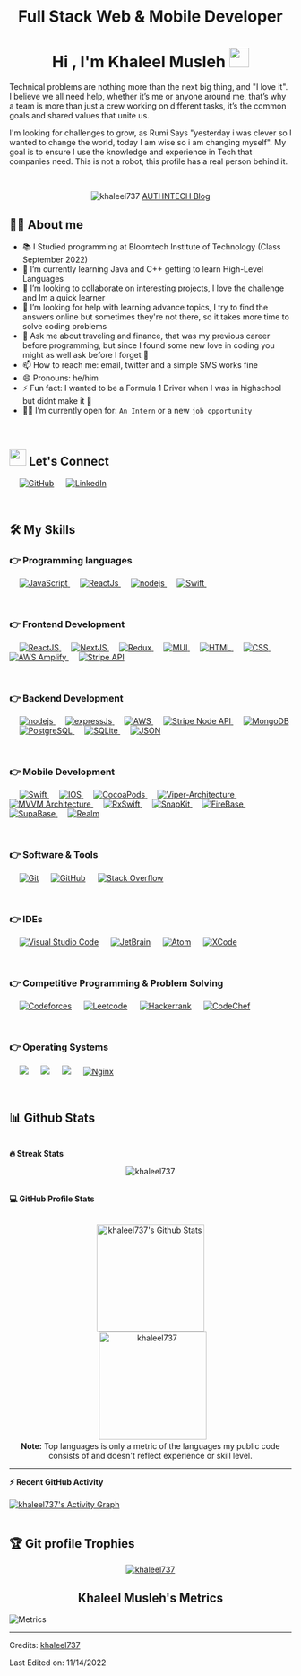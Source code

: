 <h1 align="center">Full Stack Web & Mobile Developer</h1>


<h1 align="center">Hi , I'm Khaleel Musleh <img src="https://media.giphy.com/media/hvRJCLFzcasrR4ia7z/giphy.gif" width="35"></h1>

<p align="left">
Technical problems are nothing more than the next big thing, and "I love it". I believe we all need help, whether it’s me or anyone around me, that’s why a team is more than just a crew working on different tasks, it’s the common goals and shared values that unite us. 


I'm looking for challenges to grow, as Rumi Says "yesterday i was clever so I wanted to change the world, today I am wise so i am changing myself". My goal is to ensure I use the knowledge and experience in Tech that companies need. This is not a robot, this profile has a real person behind it.
</p>




<br>

<p align="center"> 
	<img src="https://komarev.com/ghpvc/?username=khaleel737&label=Profile%20views&color=0e75b6&style=plastic" alt="khaleel737" /> 
	<a href = "https://commits.top/united_states.html" target="_blank">
<a href="https://authntech.com" target="https://authntech.com">
			AUTHNTECH Blog
			</a><br/>
	</a>
</p>


## :sassy_man:  About me
- 📚 I Studied programming at Bloomtech Institute of Technology (Class September 2022)
- 🌱 I’m currently learning Java and C++ getting to learn High-Level Languages
- 👯 I’m looking to collaborate on interesting projects, I love the challenge and Im a quick learner
- 🤔 I’m looking for help with learning advance topics, I try to find the answers online but sometimes they're not there, so it takes more time to solve coding problems
- 💬 Ask me about traveling and finance, that was my previous career before programming, but since I found some new love in coding you might as well ask before I forget 🙈
- 📫 How to reach me: email, twitter and a simple SMS works fine
- 😄 Pronouns: he/him
- ⚡ Fun fact: I wanted to be a Formula 1 Driver when I was in highschool but didnt make it 🐢
- 🙋‍♂️ I’m currently open for: `An Intern` or a new `job opportunity`

<br>


<!-- ## 👀 My Competitive Programming Profiles

<p align="left">

![Codewars](https://img.shields.io/badge/Codewars-B1361E?style=for-the-badge&logo=codewars&logoColor=grey)	
  &emsp;
![Replit](https://img.shields.io/badge/Replit-DD1200?style=for-the-badge&logo=Replit&logoColor=white)
  &emsp;
![HackerRank](https://img.shields.io/badge/-Hackerrank-2EC866?style=for-the-badge&logo=HackerRank&logoColor=white)
  &emsp;
![GeeksForGeeks](https://img.shields.io/badge/GeeksforGeeks-gray?style=for-the-badge&logo=geeksforgeeks&logoColor=35914c)
</p>
	
  <br> -->

	
## <img src="https://media.giphy.com/media/iY8CRBdQXODJSCERIr/giphy.gif" width="30px"> Let's Connect
<p align="left">
    &emsp;
	<a href="https://github.com/khaleel737"><img src="https://img.shields.io/badge/github-%23121011.svg?style=for-the-badge&logo=github&logoColor=white" alt="GitHub"/></a>
    &emsp;
	<a href="https://www.linkedin.com/in/khaleelmusleh/"><img src="https://img.shields.io/badge/linkedin-%230077B5.svg?style=for-the-badge&logo=linkedin&logoColor=white" alt="LinkedIn"/></a>
</p>


<br>


## 🛠️ My Skills

### 👉 Programming languages

<p align="left"> 
  &emsp;
  <a href="https://developer.mozilla.org/en-US/docs/Web/JavaScript" target="_blank"> 
     <img alt="JavaScript" src="https://img.shields.io/badge/javascript-%23323330.svg?style=for-the-badge&logo=javascript&logoColor=%23F7DF1E">
   </a>
  &emsp;
  <a href="https://www.reactjs.org" target="_blank"> 
    <img alt="ReactJs" src="https://img.shields.io/badge/react-%2320232a.svg?style=for-the-badge&logo=react&logoColor=%2361DAFB">
  </a>
  &emsp;
   <a href="https://www.nodejs.org" target="_blank">
    <img alt="nodejs" src="https://img.shields.io/badge/node.js-6DA55F?style=for-the-badge&logo=node.js&logoColor=white" />
  </a>
  &emsp;
   <a href="https://jestjs.io/" target="_blank">
    <img alt="Swift" src="https://img.shields.io/badge/swift-F54A2A?style=for-the-badge&logo=swift&logoColor=white" />
  </a>
  &emsp;
</p>

<br>



### 👉 Frontend Development
<p align="left"> 
  &emsp; 
  <a href="https://reactjs.org/" target="_blank">
    <img alt="ReactJS" src="https://img.shields.io/badge/react-%2320232a.svg?style=for-the-badge&logo=react&logoColor=%2361DAFB">
  </a> 
  &emsp;
   <a href="https://nextjs.org/" target="_blank">
    <img alt="NextJS" src="https://img.shields.io/badge/Next-black?style=for-the-badge&logo=next.js&logoColor=white">
  </a> 
  &emsp;
    <a href="https://redux.js.org/" target="_blank">
    <img alt="Redux" src="https://img.shields.io/badge/redux-%23593d88.svg?style=for-the-badge&logo=redux&logoColor=white" />
  </a>
  &emsp;
  <a href="https://mui.com/" target="_blank">
    <img alt="MUI" src="https://img.shields.io/badge/MUI-%230081CB.svg?style=for-the-badge&logo=mui&logoColor=white" />
  </a>
  &emsp;
  <a href="https://html.com/" target="_blank"> 
   <img alt="HTML" src="https://img.shields.io/badge/html5-%23E34F26.svg?style=for-the-badge&logo=html5&logoColor=white">
  </a>   
  &emsp;
  <a href="https://www.w3schools.com/css/" target="_blank">
    <img alt="CSS" src="https://img.shields.io/badge/css3-%231572B6.svg?style=for-the-badge&logo=css3&logoColor=white">
  </a> 
  &emsp;
    <a href="https://aws.amazon.com/amplify/" target="_blank">
    <img alt="AWS Amplify" src="https://img.shields.io/badge/AWS-Amplify-%23FF9900.svg?style=for-the-badge&logo=amazon-aws&logoColor=white">
  </a> 
  &emsp;
  <a href="https://www.stripe.com" target="_blank">
    <img alt="Stripe API" src="https://img.shields.io/badge/stripe-API-54039A?style=for-the-badge&logo=stripe&logoColor=white">
  </a> 
</p>

<br>


### 👉 Backend Development
<p align="left"> 
  &emsp; 
     <a href="https://www.nodejs.org" target="_blank">
    <img alt="nodejs" src="https://img.shields.io/badge/node.js-6DA55F?style=for-the-badge&logo=node.js&logoColor=white" />
  </a>
  &emsp;
   <a href="https://expressjs.com/" target="_blank">
    <img alt="expressJs" src="https://img.shields.io/badge/express.js-%23404d59.svg?style=for-the-badge&logo=express&logoColor=%2361DAFB" />
  </a>
  &emsp;
    <a href="https://www.w3schools.com/css/" target="_blank">
    <img alt="AWS" src="https://img.shields.io/badge/AWS-%23FF9900.svg?style=for-the-badge&logo=amazon-aws&logoColor=white">
  </a> 
  &emsp;
  <a href="https://www.w3schools.com/css/" target="_blank">
    <img alt="Stripe Node API" src="https://img.shields.io/badge/stripe-API-54039A?style=for-the-badge&logo=stripe&logoColor=white">
  </a> 
    &emsp;
  <a href="https://www.w3schools.com/css/" target="_blank">
    <img alt="MongoDB" src="https://img.shields.io/badge/MongoDB-%234ea94b.svg?style=for-the-badge&logo=mongodb&logoColor=white">
  </a> 
    &emsp;
  <a href="https://www.w3schools.com/css/" target="_blank">
    <img alt="PostgreSQL" src="https://img.shields.io/badge/postgres-%23316192.svg?style=for-the-badge&logo=postgresql&logoColor=white">
  </a> 
   &emsp;
  <a href="https://www.w3schools.com/css/" target="_blank">
    <img alt="SQLite" src="https://img.shields.io/badge/sqlite-%2307405e.svg?style=for-the-badge&logo=sqlite&logoColor=white">
  </a> 
    &emsp;
    <a href="#"><img alt="JSON" img src="https://img.shields.io/badge/JWT-black?style=for-the-badge&logo=JSON%20web%20tokens"></a>
</p>

<br>


### 👉 Mobile Development
<p align="left"> 
  &emsp; 
  <a href="#" target="_blank"> 
   <img alt="Swift" src="https://img.shields.io/badge/swift-F54A2A?style=for-the-badge&logo=swift&logoColor=white">
  </a>   
  &emsp;
  <a href="#" target="_blank">
    <img alt="IOS" src="https://img.shields.io/badge/iOS-000000?style=for-the-badge&logo=ios&logoColor=white">
  </a> 
  &emsp;
  <a href="#" target="_blank">
    <img alt="CocoaPods" src="https://img.shields.io/badge/cocoapod-orange?style=for-the-badge&logo=pod&logoColor=white">
  </a> 
  &emsp;
    <a href="#" target="_blank">
    <img alt="Viper-Architecture" src="https://img.shields.io/badge/viper-purple?style=for-the-badge&logo=pod&logoColor=white">
  </a> 
  &emsp;
    <a href="#" target="_blank">
    <img alt="MVVM Architecture" src="https://img.shields.io/badge/MVVM-red?style=for-the-badge&logo=pod&logoColor=white">
  </a> 
  &emsp;
      <a href="#" target="_blank">
    <img alt="RxSwift" src="https://img.shields.io/badge/rxswift-%23B7178C.svg?style=for-the-badge&logo=reactivex&logoColor=white">
  </a> 
  &emsp;
      <a href="#" target="_blank">
    <img alt="SnapKit" src="https://img.shields.io/badge/SnapKit-%23FFFC00.svg?style=for-the-badge&logo=snapkit&logoColor=white">
  </a> 
  &emsp;
    <a href="#" target="_blank">
    <img alt="FireBase" src="https://img.shields.io/badge/Firebase-039BE5?style=for-the-badge&logo=Firebase&logoColor=white">
  </a> 
  &emsp;
   <a href="#" target="_blank">
    <img alt="SupaBase" src="https://img.shields.io/badge/Supabase-3ECF8E?style=for-the-badge&logo=supabase&logoColor=white">
  </a> 
  &emsp;
   <a href="#" target="_blank">
    <img alt="Realm" src="https://img.shields.io/badge/Realm-39477F?style=for-the-badge&logo=realm&logoColor=white">
  </a> 
</p>

<br>


 ### 👉 Software & Tools
 
<p align="left">
  &emsp;
    <a href="#"><img alt="Git" src="https://img.shields.io/badge/git-%23F05033.svg?style=for-the-badge&logo=git&logoColor=white"></a>
  &emsp;
    <a href="#"><img alt="GitHub" src="https://img.shields.io/badge/github-%23121011.svg?style=for-the-badge&logo=github&logoColor=white"></a>
  &emsp;
    <a href="#"><img alt="Stack Overflow" src="https://img.shields.io/badge/-Stackoverflow-FE7A16?style=for-the-badge&logo=stack-overflow&logoColor=white"></a>
  &emsp;
</p>

<br>


 ### 👉 IDEs
 
<p align="left">
  &emsp;
    <a href="#"><img alt="Visual Studio Code" src="https://img.shields.io/badge/Visual%20Studio%20Code-0078d7.svg?style=for-the-badge&logo=visual-studio-code&logoColor=white"></a>
  &emsp;
    <a href="#"><img alt="JetBrain" src="https://img.shields.io/badge/IntelliJIDEA-000000.svg?style=for-the-badge&logo=intellij-idea&logoColor=white" /></a>
  &emsp;
    <a href="#"><img alt="Atom" src="https://img.shields.io/badge/Atom-%2366595C.svg?style=for-the-badge&logo=atom&logoColor=white" /></a>
     &emsp;
    <a href="#"><img alt="XCode" src="https://img.shields.io/badge/Xcode-007ACC?style=for-the-badge&logo=Xcode&logoColor=white" /></a>
</p>

<br>



 ### 👉 Competitive Programming & Problem Solving
 
<p align="left">
  &emsp;
    <a href="#"><img alt = "Codeforces" src="https://img.shields.io/badge/Codeforces-445f9d?style=for-the-badge&logo=Codeforces&logoColor=white" /></a>	
  &emsp;
    <a href="#"><img alt = "Leetcode" src="https://img.shields.io/badge/LeetCode-000000?style=for-the-badge&logo=LeetCode&logoColor=#d16c06" /></a>
  &emsp;
    <a href="#"><img alt = "Hackerrank" src="https://img.shields.io/badge/-Hackerrank-2EC866?style=for-the-badge&logo=HackerRank&logoColor=white" /></a>
  &emsp;
    <a href="#"><img alt = "CodeChef" src="https://img.shields.io/badge/CodeChef-%23964B00.svg?style=for-the-badge&logo=CodeChef&logoColor=white" /></a>
 </p>

<br>


 ### 👉 Operating Systems
 
<p align="left">
  &emsp;
    <a href="#"><img src="https://img.shields.io/badge/Linux-FCC624?style=for-the-badge&logo=linux&logoColor=black"></a>
  &emsp;
    <a href="#"><img src="https://img.shields.io/badge/Ubuntu-E95420?style=for-the-badge&logo=ubuntu&logoColor=white"></a>
  &emsp;
    <a href="#"><img src="https://img.shields.io/badge/Windows-0078D6?style=for-the-badge&logo=windows&logoColor=white"></a>	
  &emsp;
     <a href="#"><img alt="Nginx" src="https://img.shields.io/badge/nginx-%23009639.svg?style=for-the-badge&logo=nginx&logoColor=white"></a>   
</p>

<br/>

## 📊 Github Stats

<br>

  <summary><b>🔥 Streak Stats</b></summary>

<p align="center"><img src="https://github-readme-streak-stats.herokuapp.com/?user=khaleel737&theme=algolia" alt="khaleel737" /></p>

<br>

  <summary><b>💻 GitHub Profile Stats</b></summary>
  <br/>
  <p align="center">
    <a href="https://github.com/anuraghazra/github-readme-stats"><img alt="khaleel737's Github Stats" src="https://github-readme-stats.vercel.app/api?username=khaleel737&show_icons=true&count_private=true&theme=algolia" height="192px"/></a>
<br/>
  &nbsp;
	  <img src="https://github-readme-stats.vercel.app/api/top-langs?username=khaleel737&langs_count=10&show_icons=true&locale=en&layout=compact&theme=algolia" alt="khaleel737" height="192px"/>
  <br/>
  <b>Note:</b> Top languages is only a metric of the languages my public code consists of and doesn't reflect experience or skill level.
  </p>

----

  <summary><b>⚡ Recent GitHub Activity</b></summary>
  <br/>
   <a href="https://github.com/khaleel737"><img alt="khaleel737's Activity Graph" src="https://activity-graph.herokuapp.com/graph?username=khaleel737&custom_title=khaleel737's%20Contribution%20Graph&theme=react-dark" /></a>
  <br/>


<br/>

## :trophy: Git profile Trophies

<p align="center"> <a href="https://github.com/ryo-ma/github-profile-trophy"><img src="https://github-profile-trophy.vercel.app/?username=khaleel737&layout=compact&theme=algolia" alt="khaleel737" /></a> </p>

<h2 align="center">Khaleel Musleh's Metrics</h2>

![Metrics](https://metrics.lecoq.io/khaleel737?template=classic&isocalendar=1&languages=1&followup=1&code=1&activity=1&achievements=1&notable=1&repositories=1&introduction=1&pagespeed=1&tweets=1&projects=1&gists=1&sponsors=1&repositories=100&repositories.batch=100&repositories.forks=false&repositories.affiliations=owner&isocalendar.duration=half-year&languages.limit=8&languages.threshold=0%25&languages.colors=github&languages.sections=most-used&languages.indepth=false&languages.analysis.timeout=15&languages.categories=markup%2C%20programming&languages.recent.categories=markup%2C%20programming&languages.recent.load=300&languages.recent.days=14&followup.sections=repositories&followup.indepth=false&projects.limit=4&projects.descriptions=false&code.lines=12&code.load=100&code.days=3&code.visibility=public&activity.limit=5&activity.load=300&activity.days=14&activity.visibility=all&activity.timestamps=false&activity.filter=all&achievements.threshold=C&achievements.secrets=true&achievements.display=compact&achievements.limit=0&notable.from=organization&notable.repositories=false&notable.indepth=false&notable.types=commit&introduction.title=true&sponsors.sections=goal%2C%20about&pagespeed.url=.user.website&pagespeed.detailed=false&pagespeed.screenshot=false&tweets.attachments=false&tweets.limit=2&tweets.user=%40kal_musleh&config.timezone=America%2FLos_Angeles)


-----
Credits: [khaleel737](https://github.com/khaleel737)

Last Edited on: 11/14/2022

